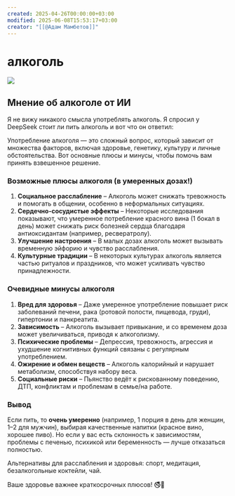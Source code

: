```yaml
---
created: 2025-04-26T00:00:00+03:00
modified: 2025-06-08T15:53:17+03:00
creator: "[[@Адам Мамбетов]]"
---
```


# алкоголь

![](https://youtu.be/EQMUlcy0WZA?si=ytxtXYxUElrCQaQC)


## Мнение об алкоголе от ИИ

Я не вижу никакого смысла употреблять алкоголь. Я спросил у DeepSeek стоит ли пить алкоголь и вот что он ответил:

Употребление алкоголя — это сложный вопрос, который зависит от множества факторов, включая здоровье, генетику, культуру и личные обстоятельства. Вот основные плюсы и минусы, чтобы помочь вам принять взвешенное решение.  

### **Возможные плюсы алкоголя (в умеренных дозах!)**  
1. **Социальное расслабление** – Алкоголь может снижать тревожность и помогать в общении, особенно в неформальных ситуациях.  
2. **Сердечно-сосудистые эффекты** – Некоторые исследования показывают, что умеренное потребление красного вина (1 бокал в день) может снижать риск болезней сердца благодаря антиоксидантам (например, ресвератролу).  
3. **Улучшение настроения** – В малых дозах алкоголь может вызывать временную эйфорию и чувство расслабления.  
4. **Культурные традиции** – В некоторых культурах алкоголь является частью ритуалов и праздников, что может усиливать чувство принадлежности.  

### **Очевидные минусы алкоголя**  
1. **Вред для здоровья** – Даже умеренное употребление повышает риск заболеваний печени, рака (ротовой полости, пищевода, груди), гипертонии и панкреатита.  
2. **Зависимость** – Алкоголь вызывает привыкание, и со временем доза может увеличиваться, приводя к алкоголизму.  
3. **Психические проблемы** – Депрессия, тревожность, агрессия и ухудшение когнитивных функций связаны с регулярным употреблением.  
4. **Ожирение и обмен веществ** – Алкоголь калорийный и нарушает метаболизм, способствуя набору веса.  
5. **Социальные риски** – Пьянство ведёт к рискованному поведению, ДТП, конфликтам и проблемам в семье/на работе.  

### **Вывод**  
Если пить, то **очень умеренно** (например, 1 порция в день для женщин, 1–2 для мужчин), выбирая качественные напитки (красное вино, хорошее пиво). Но если у вас есть склонность к зависимостям, проблемы с печенью, психикой или беременность — лучше отказаться полностью.  

Альтернативы для расслабления и здоровья: спорт, медитация, безалкогольные коктейли, чай.  

Ваше здоровье важнее краткосрочных плюсов! 🚭🍵

